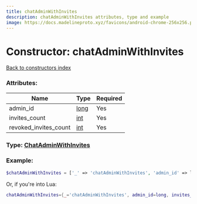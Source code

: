 ```yaml
---
title: chatAdminWithInvites
description: chatAdminWithInvites attributes, type and example
image: https://docs.madelineproto.xyz/favicons/android-chrome-256x256.png
---
```

# Constructor: chatAdminWithInvites  
[Back to constructors index](index.md)



### Attributes:

| Name     |    Type       | Required |
|----------|---------------|----------|
|admin\_id|[long](../types/long.md) | Yes|
|invites\_count|[int](../types/int.md) | Yes|
|revoked\_invites\_count|[int](../types/int.md) | Yes|



### Type: [ChatAdminWithInvites](../types/ChatAdminWithInvites.md)


### Example:

```php
$chatAdminWithInvites = ['_' => 'chatAdminWithInvites', 'admin_id' => long, 'invites_count' => int, 'revoked_invites_count' => int];
```  


Or, if you're into Lua:

```lua
chatAdminWithInvites={_='chatAdminWithInvites', admin_id=long, invites_count=int, revoked_invites_count=int}

```


